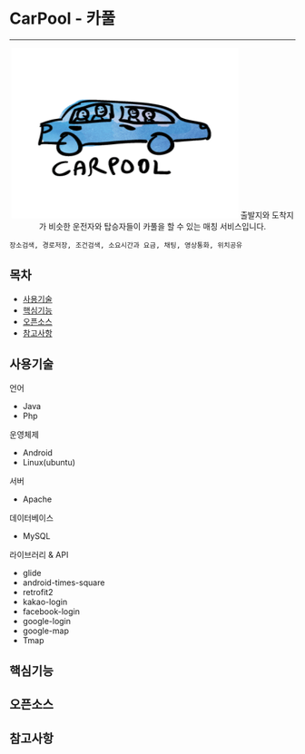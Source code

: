 # CarPool - 카풀
* * *

<p align="center">
    <img src="https://raw.githubusercontent.com/kkyu92/CarPool/master/app/src/main/res/drawable/carpool.png" alt="liveAuction logo" width="400" height="300">
출발지와 도착지가 비슷한 운전자와 탑승자들이 카풀을 할 수 있는 매칭 서비스입니다.

    장소검색, 경로저장, 조건검색, 소요시간과 요금, 채팅, 영상통화, 위치공유
</p>

## 목차

- [사용기술](#사용기술)
- [핵심기능](#핵심기능)
- [오픈소스](#오픈소스)
- [참고사항](#참고사항)


## 사용기술

언어
- Java
- Php

운영체제
- Android
- Linux(ubuntu)

서버
- Apache

데이터베이스
- MySQL

라이브러리 & API
- glide
- android-times-square
- retrofit2
- kakao-login
- facebook-login
- google-login
- google-map
- Tmap


## 핵심기능



## 오픈소스

 
## 참고사항
 
